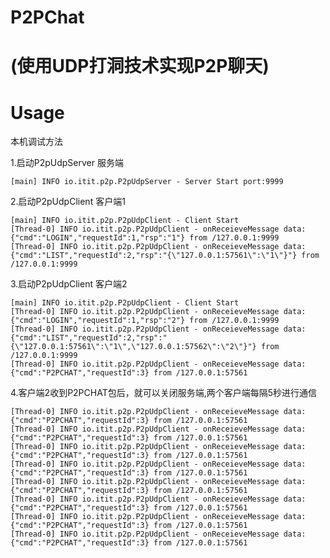 # P2PChat
(使用UDP打洞技术实现P2P聊天)
======

Usage
==============
本机调试方法

1.启动P2pUdpServer 服务端

	[main] INFO io.itit.p2p.P2pUdpServer - Server Start port:9999

2.启动P2pUdpClient 客户端1

	[main] INFO io.itit.p2p.P2pUdpClient - Client Start
	[Thread-0] INFO io.itit.p2p.P2pUdpClient - onReceieveMessage data:{"cmd":"LOGIN","requestId":1,"rsp":"1"} from /127.0.0.1:9999
	[Thread-0] INFO io.itit.p2p.P2pUdpClient - onReceieveMessage data:{"cmd":"LIST","requestId":2,"rsp":"{\"127.0.0.1:57561\":\"1\"}"} from /127.0.0.1:9999


3.启动P2pUdpClient 客户端2

	[main] INFO io.itit.p2p.P2pUdpClient - Client Start
	[Thread-0] INFO io.itit.p2p.P2pUdpClient - onReceieveMessage data:{"cmd":"LOGIN","requestId":1,"rsp":"2"} from /127.0.0.1:9999
	[Thread-0] INFO io.itit.p2p.P2pUdpClient - onReceieveMessage data:{"cmd":"LIST","requestId":2,"rsp":"{\"127.0.0.1:57561\":\"1\",\"127.0.0.1:57562\":\"2\"}"} from /127.0.0.1:9999
	[Thread-0] INFO io.itit.p2p.P2pUdpClient - onReceieveMessage data:{"cmd":"P2PCHAT","requestId":3} from /127.0.0.1:57561

4.客户端2收到P2PCHAT包后，就可以关闭服务端,两个客户端每隔5秒进行通信

	[Thread-0] INFO io.itit.p2p.P2pUdpClient - onReceieveMessage data:{"cmd":"P2PCHAT","requestId":3} from /127.0.0.1:57561
	[Thread-0] INFO io.itit.p2p.P2pUdpClient - onReceieveMessage data:	{"cmd":"P2PCHAT","requestId":3} from /127.0.0.1:57561
	[Thread-0] INFO io.itit.p2p.P2pUdpClient - onReceieveMessage data:{"cmd":"P2PCHAT","requestId":3} from /127.0.0.1:57561
	[Thread-0] INFO io.itit.p2p.P2pUdpClient - onReceieveMessage data:{"cmd":"P2PCHAT","requestId":3} from /127.0.0.1:57561
	[Thread-0] INFO io.itit.p2p.P2pUdpClient - onReceieveMessage data:{"cmd":"P2PCHAT","requestId":3} from /127.0.0.1:57561
	[Thread-0] INFO io.itit.p2p.P2pUdpClient - onReceieveMessage data:{"cmd":"P2PCHAT","requestId":3} from /127.0.0.1:57561
	[Thread-0] INFO io.itit.p2p.P2pUdpClient - onReceieveMessage data:{"cmd":"P2PCHAT","requestId":3} from /127.0.0.1:57561
	[Thread-0] INFO io.itit.p2p.P2pUdpClient - onReceieveMessage data:{"cmd":"P2PCHAT","requestId":3} from /127.0.0.1:57561


